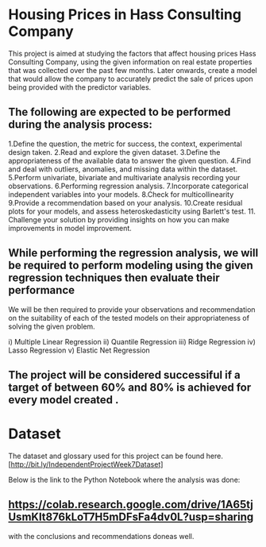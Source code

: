 # Housing Prices in Hass Consulting Company
This project is aimed at  studying the factors that affect housing prices Hass Consulting Company, using the given information on real estate properties
that was collected over the past few months. 
Later onwards, create a model that would allow the company to accurately predict the sale of prices upon being provided with the predictor variables.

## The following are expected to be performed during the analysis process:

1.Define the question, the metric for success, the context, experimental design taken.
2.Read and explore the given dataset.
3.Define the appropriateness of the available data to answer the given question.
4.Find and deal with outliers, anomalies, and missing data within the dataset.
5.Perform univariate, bivariate and multivariate analysis recording your observations.
6.Performing regression analysis.
7.Incorporate categorical independent variables into your models.
8.Check for multicollinearity
9.Provide a recommendation based on your analysis. 
10.Create residual plots for your models, and assess heteroskedasticity using Barlett's test.
11. Challenge your solution by providing insights on how you can make improvements in model improvement.

## While performing the regression analysis, we will be required to perform modeling using the given regression techniques then evaluate their performance
We will be then required to provide your observations and recommendation on the suitability of each of the tested models on their appropriateness of solving the given problem. 

i) Multiple Linear Regression
ii) Quantile Regression
iii) Ridge Regression
iv) Lasso Regression
v) Elastic Net Regression

## The project will be considered successiful  if a target of between 60% and 80%  is achieved for every model  created .

# Dataset
The dataset and glossary used for this project can be found here. [http://bit.ly/IndependentProjectWeek7Dataset] 


Below is the link to the Python Notebook where the analysis was done:
## https://colab.research.google.com/drive/1A65tjUsmKIt876kLoT7H5mDFsFa4dv0L?usp=sharing
with the conclusions and recommendations doneas well.
